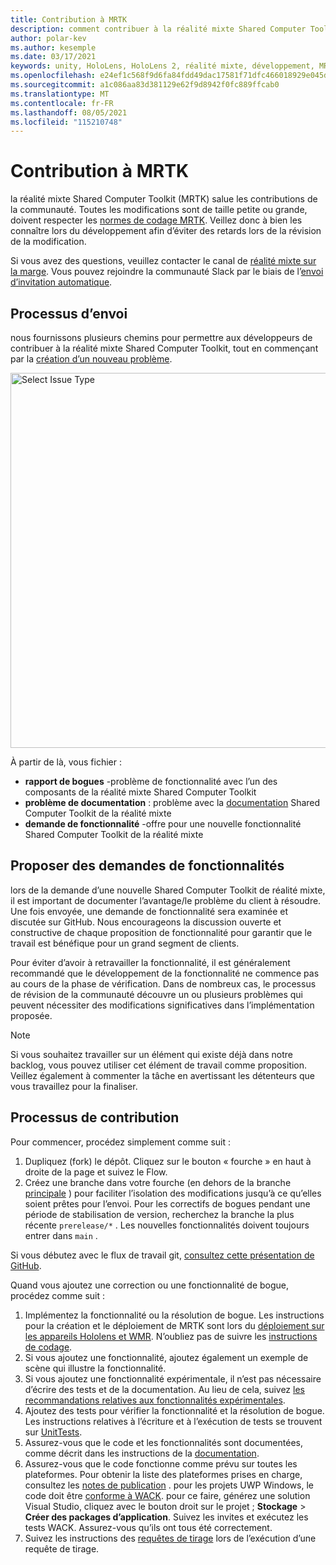 ```yaml
---
title: Contribution à MRTK
description: comment contribuer à la réalité mixte Shared Computer Toolkit
author: polar-kev
ms.author: kesemple
ms.date: 03/17/2021
keywords: unity, HoloLens, HoloLens 2, réalité mixte, développement, MRTK, rapport de bogue,
ms.openlocfilehash: e24ef1c568f9d6fa84fdd49dac17581f71dfc466018929e045de43d58549c09b
ms.sourcegitcommit: a1c086aa83d381129e62f9d8942f0fc889ffcab0
ms.translationtype: MT
ms.contentlocale: fr-FR
ms.lasthandoff: 08/05/2021
ms.locfileid: "115210748"
---
```

# <a name="contributing-to-mrtk"></a>Contribution à MRTK

la réalité mixte Shared Computer Toolkit (MRTK) salue les contributions de la communauté. Toutes les modifications sont de taille petite ou grande, doivent respecter les [normes de codage MRTK](coding-guidelines.md). Veillez donc à bien les connaître lors du développement afin d’éviter des retards lors de la révision de la modification.

Si vous avez des questions, veuillez contacter le canal de [réalité mixte sur la marge](https://holodevelopers.slack.com/messages/C2H4HT858).
Vous pouvez rejoindre la communauté Slack par le biais de l’[envoi d’invitation automatique](https://holodevelopersslack.azurewebsites.net/).

## <a name="submission-process"></a>Processus d’envoi

nous fournissons plusieurs chemins pour permettre aux développeurs de contribuer à la réalité mixte Shared Computer Toolkit, tout en commençant par la [création d’un nouveau problème](https://github.com/Microsoft/MixedRealityToolkit-Unity/issues/new/choose).

<img src="../features/images/contributing/SelectIssueType.png" width="600" alt="Select Issue Type">

À partir de là, vous fichier :

- **rapport de bogues** -problème de fonctionnalité avec l’un des composants de la réalité mixte Shared Computer Toolkit
- **problème de documentation** : problème avec la [documentation](https://microsoft.github.io/MixedRealityToolkit-Unity) Shared Computer Toolkit de la réalité mixte
- **demande de fonctionnalité** -offre pour une nouvelle fonctionnalité Shared Computer Toolkit de la réalité mixte

## <a name="proposing-feature-requests"></a>Proposer des demandes de fonctionnalités

lors de la demande d’une nouvelle Shared Computer Toolkit de réalité mixte, il est important de documenter l’avantage/le problème du client à résoudre. Une fois envoyée, une demande de fonctionnalité sera examinée et discutée sur GitHub. Nous encourageons la discussion ouverte et constructive de chaque proposition de fonctionnalité pour garantir que le travail est bénéfique pour un grand segment de clients.

Pour éviter d’avoir à retravailler la fonctionnalité, il est généralement recommandé que le développement de la fonctionnalité ne commence pas au cours de la phase de vérification. Dans de nombreux cas, le processus de révision de la communauté découvre un ou plusieurs problèmes qui peuvent nécessiter des modifications significatives dans l’implémentation proposée.

> [!NOTE]
> Si vous souhaitez travailler sur un élément qui existe déjà dans notre backlog, vous pouvez utiliser cet élément de travail comme proposition. Veillez également à commenter la tâche en avertissant les détenteurs que vous travaillez pour la finaliser.

## <a name="contribution-process"></a>Processus de contribution

Pour commencer, procédez simplement comme suit :

1. Dupliquez (fork) le dépôt. Cliquez sur le bouton « fourche » en haut à droite de la page et suivez le Flow.
1. Créez une branche dans votre fourche (en dehors de la branche [principale](https://github.com/microsoft/mixedrealitytoolkit-unity/tree/main) ) pour faciliter l’isolation des modifications jusqu’à ce qu’elles soient prêtes pour l’envoi. Pour les correctifs de bogues pendant une période de stabilisation de version, recherchez la branche la plus récente `prerelease/*` . Les nouvelles fonctionnalités doivent toujours entrer dans `main` .

Si vous débutez avec le flux de travail git, [consultez cette présentation de GitHub](https://guides.github.com/activities/hello-world/).

Quand vous ajoutez une correction ou une fonctionnalité de bogue, procédez comme suit :

1. Implémentez la fonctionnalité ou la résolution de bogue. Les instructions pour la création et le déploiement de MRTK sont lors du [déploiement sur les appareils Hololens et WMR](../supported-devices/wmr-mrtk.md). N’oubliez pas de suivre les [instructions de codage](../contributing/coding-guidelines.md).
1. Si vous ajoutez une fonctionnalité, ajoutez également un exemple de scène qui illustre la fonctionnalité.
1. Si vous ajoutez une fonctionnalité expérimentale, il n’est pas nécessaire d’écrire des tests et de la documentation. Au lieu de cela, suivez [les recommandations relatives aux fonctionnalités expérimentales](../contributing/experimental-features.md).
1. Ajoutez des tests pour vérifier la fonctionnalité et la résolution de bogue. Les instructions relatives à l’écriture et à l’exécution de tests se trouvent sur [UnitTests](../contributing/unit-tests.md).
1. Assurez-vous que le code et les fonctionnalités sont documentées, comme décrit dans les instructions de la [documentation](../contributing/documentation-guide.md).
1. Assurez-vous que le code fonctionne comme prévu sur toutes les plateformes. Pour obtenir la liste des plateformes prises en charge, consultez les [notes de publication](../release-notes/mrtk-26-release-notes.md) . pour les projets UWP Windows, le code doit être [conforme à WACK](https://developer.microsoft.com/windows/develop/app-certification-kit). pour ce faire, générez une solution Visual Studio, cliquez avec le bouton droit sur le projet ; **Stockage**  >  **Créer des packages d’application**. Suivez les invites et exécutez les tests WACK. Assurez-vous qu’ils ont tous été correctement.
1. Suivez les instructions des [requêtes de tirage](../contributing/pull-requests.md) lors de l’exécution d’une requête de tirage.
